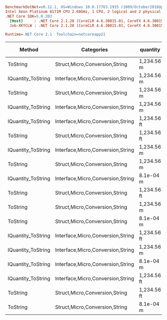 ``` ini

BenchmarkDotNet=v0.12.1, OS=Windows 10.0.17763.1935 (1809/October2018Update/Redstone5), VM=Hyper-V
Intel Xeon Platinum 8171M CPU 2.60GHz, 1 CPU, 2 logical and 2 physical cores
.NET Core SDK=5.0.203
  [Host]     : .NET Core 2.1.28 (CoreCLR 4.6.30015.01, CoreFX 4.6.30015.01), X64 RyuJIT
  Job-XKYCLW : .NET Core 2.1.28 (CoreCLR 4.6.30015.01, CoreFX 4.6.30015.01), X64 RyuJIT

Runtime=.NET Core 2.1  Toolchain=netcoreapp21  

```
|             Method |                        Categories |    quantity | format | culture |       Mean |    Error |   StdDev |   StdErr |        Min |        Max |     Median |  Gen 0 | Gen 1 | Gen 2 | Allocated |
|------------------- |---------------------------------- |------------ |------- |-------- |-----------:|---------:|---------:|---------:|-----------:|-----------:|-----------:|-------:|------:|------:|----------:|
|           ToString |    Struct,Micro,Conversion,String |  1,234.56 m |      v |         |   500.1 ns |  8.00 ns |  7.48 ns |  1.93 ns |   486.4 ns |   511.6 ns |   496.8 ns | 0.0286 |     - |     - |     192 B |
| IQuantity_ToString | Interface,Micro,Conversion,String |  1,234.56 m |      v |         |   503.1 ns |  9.63 ns |  9.01 ns |  2.33 ns |   487.9 ns |   522.0 ns |   502.9 ns | 0.0286 |     - |     - |     192 B |
|           ToString |    Struct,Micro,Conversion,String |  1,234.56 m |      a |         |   964.5 ns | 16.50 ns | 14.63 ns |  3.91 ns |   935.3 ns |   982.7 ns |   965.5 ns | 0.0992 |     - |     - |     648 B |
| IQuantity_ToString | Interface,Micro,Conversion,String |  1,234.56 m |      a |         |   967.6 ns | 13.68 ns | 12.79 ns |  3.30 ns |   942.3 ns |   988.0 ns |   967.9 ns | 0.1011 |     - |     - |     648 B |
| IQuantity_ToString | Interface,Micro,Conversion,String | 1,234.56 ft |     a2 |         | 1,266.6 ns | 24.10 ns | 22.54 ns |  5.82 ns | 1,235.2 ns | 1,314.0 ns | 1,266.7 ns | 0.1087 |     - |     - |     712 B |
|           ToString |    Struct,Micro,Conversion,String | 1,234.56 ft |     a2 |         | 1,315.0 ns | 25.94 ns | 29.87 ns |  6.68 ns | 1,270.6 ns | 1,385.0 ns | 1,312.4 ns | 0.1087 |     - |     - |     712 B |
| IQuantity_ToString | Interface,Micro,Conversion,String |  1,234.56 m |     f2 |         | 1,780.6 ns | 34.87 ns | 35.80 ns |  8.68 ns | 1,718.4 ns | 1,858.0 ns | 1,776.6 ns | 0.1183 |     - |     - |     768 B |
|           ToString |    Struct,Micro,Conversion,String |  1,234.56 m |     f2 |         | 1,785.7 ns | 32.86 ns | 29.13 ns |  7.79 ns | 1,727.9 ns | 1,831.9 ns | 1,785.1 ns | 0.1183 |     - |     - |     768 B |
| IQuantity_ToString | Interface,Micro,Conversion,String |   8.1e-04 m |      ? |         | 2,468.2 ns | 41.25 ns | 36.56 ns |  9.77 ns | 2,409.9 ns | 2,535.3 ns | 2,464.3 ns | 0.1450 |     - |     - |     976 B |
|           ToString |    Struct,Micro,Conversion,String | 1,234.56 ft |      ? |   ru-RU | 2,526.9 ns | 44.55 ns | 41.67 ns | 10.76 ns | 2,440.1 ns | 2,606.6 ns | 2,519.0 ns | 0.1450 |     - |     - |     976 B |
|           ToString |    Struct,Micro,Conversion,String |  1,234.56 m |      ? |         | 2,527.7 ns | 32.86 ns | 30.74 ns |  7.94 ns | 2,486.6 ns | 2,600.4 ns | 2,526.5 ns | 0.1450 |     - |     - |     968 B |
|           ToString |    Struct,Micro,Conversion,String |   8.1e-04 m |      ? |         | 2,551.4 ns | 49.72 ns | 77.41 ns | 13.68 ns | 2,441.6 ns | 2,699.7 ns | 2,551.8 ns | 0.1450 |     - |     - |     976 B |
| IQuantity_ToString | Interface,Micro,Conversion,String | 1,234.56 ft |      ? |   ru-RU | 2,564.3 ns | 50.27 ns | 70.47 ns | 13.56 ns | 2,425.9 ns | 2,708.4 ns | 2,548.0 ns | 0.1450 |     - |     - |     976 B |
| IQuantity_ToString | Interface,Micro,Conversion,String |  1,234.56 m |      ? |         | 2,584.1 ns | 40.26 ns | 37.66 ns |  9.72 ns | 2,513.1 ns | 2,656.4 ns | 2,583.5 ns | 0.1450 |     - |     - |     968 B |
| IQuantity_ToString | Interface,Micro,Conversion,String |   8.1e-04 m |     s4 |         | 2,678.2 ns | 47.45 ns | 50.77 ns | 11.97 ns | 2,595.9 ns | 2,766.9 ns | 2,678.3 ns | 0.1526 |     - |     - |    1024 B |
| IQuantity_ToString | Interface,Micro,Conversion,String | 1,234.56 ft |      ? |         | 2,678.9 ns | 52.49 ns | 51.55 ns | 12.89 ns | 2,557.5 ns | 2,747.5 ns | 2,684.8 ns | 0.1488 |     - |     - |     984 B |
|           ToString |    Struct,Micro,Conversion,String | 1,234.56 ft |      ? |         | 2,681.6 ns | 46.28 ns | 43.29 ns | 11.18 ns | 2,601.3 ns | 2,750.0 ns | 2,685.9 ns | 0.1488 |     - |     - |     984 B |
|           ToString |    Struct,Micro,Conversion,String |   8.1e-04 m |     s4 |         | 2,776.2 ns | 50.90 ns | 47.61 ns | 12.29 ns | 2,693.6 ns | 2,859.1 ns | 2,789.0 ns | 0.1526 |     - |     - |    1024 B |
